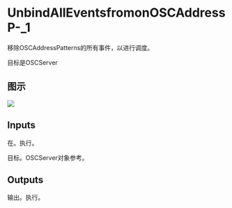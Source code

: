 # UnbindAllEventsfromonOSCAddressP-_1

移除OSCAddressPatterns的所有事件，以进行调度。

目标是OSCServer

## 图示

![]($-20221218-18063622.png)

## Inputs

在。执行。

目标。OSCServer对象参考。 

## Outputs

输出。执行。
